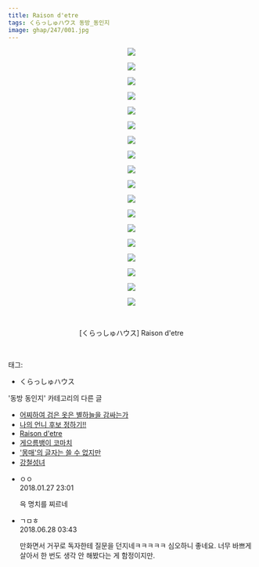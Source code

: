 ```yaml
---
title: Raison d'etre
tags: くらっしゅハウス 동방_동인지
image: ghap/247/001.jpg
---
```

<div class="article">
<p style="text-align: center; clear: none; float: none;"><img src="{{ site.nasurl }}/ghap/247/001.jpg"/></p>
<p style="text-align: center; clear: none; float: none;"><img src="{{ site.nasurl }}/ghap/247/002.png"/></p>
<p style="text-align: center; clear: none; float: none;"><img src="{{ site.nasurl }}/ghap/247/003.jpg"/></p>
<p style="text-align: center; clear: none; float: none;"><img src="{{ site.nasurl }}/ghap/247/004.jpg"/></p>
<p style="text-align: center; clear: none; float: none;"><img src="{{ site.nasurl }}/ghap/247/005.jpg"/></p>
<p style="text-align: center; clear: none; float: none;"><img src="{{ site.nasurl }}/ghap/247/006.jpg"/></p>
<p style="text-align: center; clear: none; float: none;"><img src="{{ site.nasurl }}/ghap/247/007.jpg"/></p>
<p style="text-align: center; clear: none; float: none;"><img src="{{ site.nasurl }}/ghap/247/008.jpg"/></p>
<p style="text-align: center; clear: none; float: none;"><img src="{{ site.nasurl }}/ghap/247/009.jpg"/></p>
<p style="text-align: center; clear: none; float: none;"><img src="{{ site.nasurl }}/ghap/247/010.jpg"/></p>
<p style="text-align: center; clear: none; float: none;"><img src="{{ site.nasurl }}/ghap/247/011.jpg"/></p>
<p style="text-align: center; clear: none; float: none;"><img src="{{ site.nasurl }}/ghap/247/012.jpg"/></p>
<p style="text-align: center; clear: none; float: none;"><img src="{{ site.nasurl }}/ghap/247/013.jpg"/></p>
<p style="text-align: center; clear: none; float: none;"><img src="{{ site.nasurl }}/ghap/247/014.jpg"/></p>
<p style="text-align: center; clear: none; float: none;"><img src="{{ site.nasurl }}/ghap/247/015.jpg"/></p>
<p style="text-align: center; clear: none; float: none;"><img src="{{ site.nasurl }}/ghap/247/016.jpg"/></p>
<p style="text-align: center; clear: none; float: none;"><img src="{{ site.nasurl }}/ghap/247/017.jpg"/></p>
<p style="text-align: center; clear: none; float: none;"><img src="{{ site.nasurl }}/ghap/247/018.jpg"/></p>
<p style="text-align: center; clear: none; float: none;"><br/></p>
<p style="text-align: center; clear: none; float: none;">[くらっしゅハウス] Raison d'etre</p>
<p><br/></p>
</div><div class="tagTrail">
<p>태그: </p>
<ul>
<li>くらっしゅハウス</li>
</ul>
</div><div class="another">
<p>'동방 동인지' 카테고리의 다른 글</p>
<ul>
<li><a href="/2016-06-19-ghap_249">어찌하여 검은 옷은 별하늘을 감싸는가</a></li>
<li><a href="/2016-06-19-ghap_248">나의 언니 후보 정하기!!</a></li>
<li><a href="/2016-06-19-ghap_247">Raison d'etre</a></li>
<li><a href="/2016-06-19-ghap_246">게으름뱅이 코마치</a></li>
<li><a href="/2016-06-19-ghap_245">'몽매'의 글자는 쓸 수 없지만</a></li>
<li><a href="/2016-06-19-ghap_244">강철성녀</a></li>
</ul>
</div><div class="cb_module cb_fluid">
<div class="cb_wrt cb_profile">
<div class="comment">
<ul>
<li class="cb_thumb_off" id="comment15185012">
<div class="cb_comment_area">
<div class="cb_info_area">
<div class="cb_section">
<span class="cb_nick_name">ㅇㅇ</span>
</div>
<div class="cb_section">
<span class="cb_date">2018.01.27 23:01 </span>
</div>
</div>
<div class="cb_dsc_comment">
<p class="cb_dsc">
											윽 명치를 찌르네
										</p>
</div>
</div></li>
<li class="cb_thumb_off" id="comment15277759">
<div class="cb_comment_area">
<div class="cb_info_area">
<div class="cb_section">
<span class="cb_nick_name">ㄱㅁㅎ</span>
</div>
<div class="cb_section">
<span class="cb_date">2018.06.28 03:43 </span>
</div>
</div>
<div class="cb_dsc_comment">
<p class="cb_dsc">
											만화면서 거꾸로 독자한테 질문을 던지네ㅋㅋㅋㅋㅋ 심오하니 좋네요. 너무 바쁘게 살아서 한 번도 생각 안 해봤다는 게 함정이지만.
										</p>
</div>
</div></li>
</ul>
</div>
</div><!-- commentList close -->
</div>